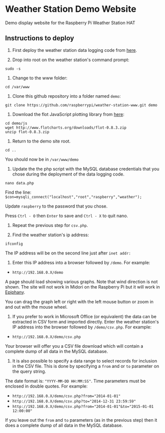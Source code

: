 Weather Station Demo Website
========================

Demo display website for the Raspberry Pi Weather Station HAT

## Instructions to deploy

1. First deploy the weather station data logging code from [here](https://github.com/raspberrypi/weather-station).

1. Drop into root on the weather station's command prompt:

  `sudo -s`
1. Change to the www folder:

  `cd /var/www`
1. Clone this github repository into a folder named `demo`:

  `git clone https://github.com/raspberrypi/weather-station-www.git demo`
  
1. Download the flot JavaScript plotting library from [here](http://www.flotcharts.org/):

  ```
  cd demo/js
  wget http://www.flotcharts.org/downloads/flot-0.8.3.zip
  unzip flot-0.8.3.zip
  ```
1. Return to the demo site root.

  `cd ..`
  
  You should now be in `/var/www/demo`
  
1. Update the the php script with the MySQL database credentials that you chose during the deployment of the data logging code.

  `nano data.php`
  
  Find the line: `$con=mysqli_connect("localhost","root","raspberry","weather");`
  
  Update `raspberry` to the password that you chose.
  
  Press `Ctrl - O` then `Enter` to save and `Ctrl - X` to quit nano.
  
1. Repeat the previous step for `csv.php`.

1. Find the weather station's ip address:

  `ifconfig`
  
  The IP address will be on the second line just after `inet addr:`
1. Enter this IP address into a browser followed by `/demo`. For example:

  - `http://192.168.0.X/demo`
  
  A page should load showing various graphs. Note that wind direction is not shown.
  The site will not work in Midori on the Raspberry Pi but it will work in [Epiphany](http://www.raspberrypi.org/web-browser-released/).
  
  You can drag the graph left or right with the left mouse button or zoom in and out with the mouse wheel.

1. If you prefer to work in Microsoft Office (or equivalent) the data can be extracted in CSV form and imported directly. Enter the weather station's IP address into the browser followed by `/demo/csv.php`. For example:

  - `http://192.168.0.X/demo/csv.php`
  
  Your browser will offer you a CSV file download which will contain a complete dump of all data in the MySQL database.
1. It is also possible to specify a data range to select records for inclusion in the CSV file. This is done by specifying a `from` and or `to` parameter on the query string.

  The date format is: `"YYYY-MM-DD HH:MM:SS"`. Time parameters must be enclosed in double quotes. For example:

  - `http://192.168.0.X/demo/csv.php?from="2014-01-01"`
  - `http://192.168.0.X/demo/csv.php?to="2014-12-31 23:59:59"`
  - `http://192.168.0.X/demo/csv.php?from="2014-01-01"&to="2015-01-01 12:00:00"`

  If you leave out the `from` and `to` parameters (as in the previous step) then it does a complete dump of all data in the MySQL database.
